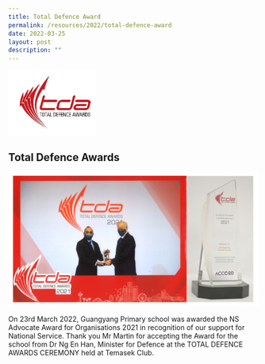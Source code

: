 ```yaml
---
title: Total Defence Award
permalink: /resources/2022/total-defence-award
date: 2022-03-25
layout: post
description: ""
---
```

<img src="/images/tda.jpeg" 
     style="width:35%">
		 
Total Defence Awards
--------------------

![](/images/TDA-NS-Advocate-awards-2022.jpeg)

On 23rd March 2022, Guangyang Primary school was awarded the NS Advocate Award for Organisations 2021 in recognition of our support for National Service. Thank you Mr Martin for accepting the Award for the school from Dr Ng En Han, Minister for Defence at the TOTAL DEFENCE AWARDS CEREMONY held at Temasek Club.